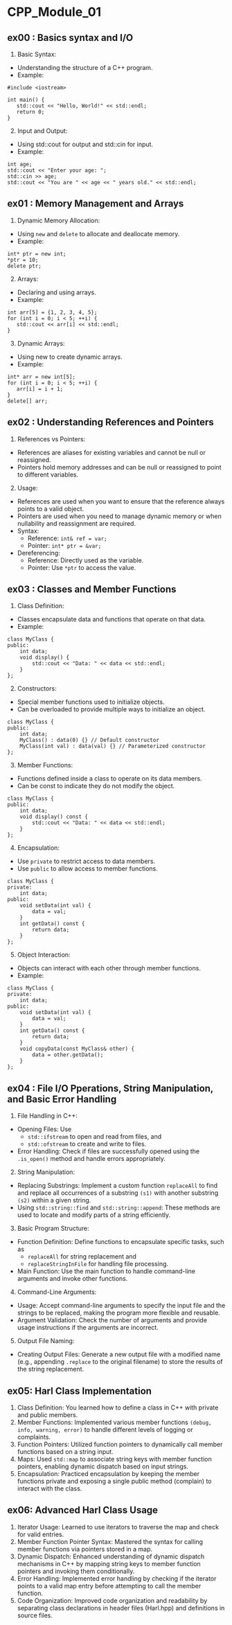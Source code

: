 # CPP_Module_01

## ex00 : Basics syntax and I/O

1. Basic Syntax:
- Understanding the structure of a C++ program.
- Example:
```
#include <iostream>

int main() {
   std::cout << "Hello, World!" << std::endl;
   return 0;
}
```

2. Input and Output:
- Using std::cout for output and std::cin for input.
- Example:
```
int age;
std::cout << "Enter your age: ";
std::cin >> age;
std::cout << "You are " << age << " years old." << std::endl;
```

## ex01 : Memory Management and Arrays

1. Dynamic Memory Allocation:
- Using `new` and `delete` to allocate and deallocate memory.
- Example:
```
int* ptr = new int;
*ptr = 10;
delete ptr;
```

2. Arrays:
- Declaring and using arrays.
- Example:
```
int arr[5] = {1, 2, 3, 4, 5};
for (int i = 0; i < 5; ++i) {
   std::cout << arr[i] << std::endl;
}
```

3. Dynamic Arrays:
- Using new to create dynamic arrays.
- Example:
```
int* arr = new int[5];
for (int i = 0; i < 5; ++i) {
   arr[i] = i + 1;
}
delete[] arr;
```
## ex02 : Understanding References and Pointers

1. References vs Pointers:
- References are aliases for existing variables and cannot be null or reassigned.
- Pointers hold memory addresses and can be null or reassigned to point to different variables.

2. Usage:
- References are used when you want to ensure that the reference always points to a valid object.
- Pointers are used when you need to manage dynamic memory or when nullability and reassignment are required.
- Syntax:
  - Reference: `int& ref = var;`
  - Pointer: `int* ptr = &var;`
- Dereferencing:
  - Reference: Directly used as the variable.
  - Pointer: Use `*ptr` to access the value.

## ex03 : Classes and Member Functions

1. Class Definition:
- Classes encapsulate data and functions that operate on that data.
- Example:
```
class MyClass {
public:
    int data;
    void display() {
        std::cout << "Data: " << data << std::endl;
    }
};
```
2. Constructors:
- Special member functions used to initialize objects.
- Can be overloaded to provide multiple ways to initialize an object.
```
class MyClass {
public:
    int data;
    MyClass() : data(0) {} // Default constructor
    MyClass(int val) : data(val) {} // Parameterized constructor
};
```
3. Member Functions:
- Functions defined inside a class to operate on its data members.
- Can be const to indicate they do not modify the object.
```
class MyClass {
public:
    int data;
    void display() const {
        std::cout << "Data: " << data << std::endl;
    }
};
```

4. Encapsulation:
- Use `private` to restrict access to data members.
- Use `public` to allow access to member functions.
```
class MyClass {
private:
    int data;
public:
    void setData(int val) {
        data = val;
    }
    int getData() const {
        return data;
    }
};
```

5. Object Interaction:
- Objects can interact with each other through member functions.
- Example:
```
class MyClass {
private:
    int data;
public:
    void setData(int val) {
        data = val;
    }
    int getData() const {
        return data;
    }
    void copyData(const MyClass& other) {
        data = other.getData();
    }
};
```

## ex04 : File I/O Pperations, String Manipulation, and Basic Error Handling

1. File Handling in C++:
- Opening Files: Use 
  - `std::ifstream` to open and read from files, and 
  - `std::ofstream` to create and write to files.
- Error Handling: Check if files are successfully opened using the `.is_open()` method and handle errors appropriately.

2. String Manipulation:
- Replacing Substrings: Implement a custom function `replaceAll` to find and replace all occurrences of a substring `(s1)` with another substring `(s2)` within a given string.
- Using `std::string::find` and `std::string::append`: These methods are used to locate and modify parts of a string efficiently.

3. Basic Program Structure:
- Function Definition: Define functions to encapsulate specific tasks, such as
  - `replaceAll` for string replacement and 
  - `replaceStringInFile` for handling file processing.
- Main Function: Use the main function to handle command-line arguments and invoke other functions.

4. Command-Line Arguments:
- Usage: Accept command-line arguments to specify the input file and the strings to be replaced, making the program more flexible and reusable.
- Argument Validation: Check the number of arguments and provide usage instructions if the arguments are incorrect.

5. Output File Naming:
- Creating Output Files: Generate a new output file with a modified name (e.g., appending `.replace` to the original filename) to store the results of the string replacement.

## ex05: Harl Class Implementation

1. Class Definition: You learned how to define a class in C++ with private and public members.
2. Member Functions: Implemented various member functions `(debug, info, warning, error)` to handle different levels of logging or complaints.
3. Function Pointers: Utilized function pointers to dynamically call member functions based on a string input.
4. Maps: Used `std::map` to associate string keys with member function pointers, enabling dynamic dispatch based on input strings.
5. Encapsulation: Practiced encapsulation by keeping the member functions private and exposing a single public method (complain) to interact with the class.

## ex06: Advanced Harl Class Usage

1. Iterator Usage: Learned to use iterators to traverse the map and check for valid entries.
2. Member Function Pointer Syntax: Mastered the syntax for calling member functions via pointers stored in a map.
3. Dynamic Dispatch: Enhanced understanding of dynamic dispatch mechanisms in C++ by mapping string keys to member function pointers and invoking them conditionally.
4. Error Handling: Implemented error handling by checking if the iterator points to a valid map entry before attempting to call the member function.
5. Code Organization: Improved code organization and readability by separating class declarations in header files (Harl.hpp) and definitions in source files.